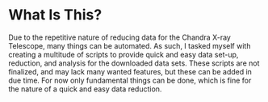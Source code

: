 # What Is This?

Due to the repetitive nature of reducing data for the Chandra X-ray Telescope, many things can be automated. As such, I tasked myself with creating a multitude of scripts to provide quick and easy data set-up, reduction, and analysis for the downloaded data sets. These scripts are not finalized, and may lack many wanted features, but these can be added in due time. For now only fundamental things can be done, which is fine for the nature of a quick and easy data reduction.
